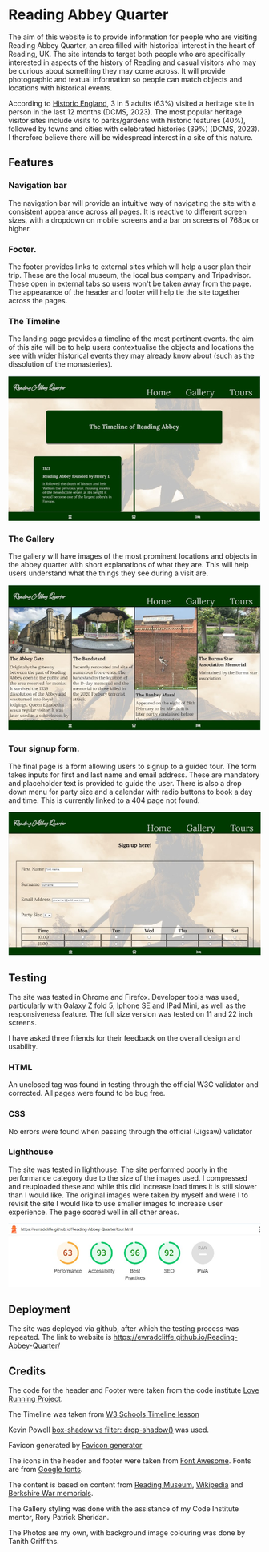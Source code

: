 # Reading Abbey Quarter

The aim of this website is to provide information for people who are visiting Reading Abbey Quarter, an area filled with historical interest in the heart of Reading, UK. The site intends to target both people who are specifically interested in aspects of the history of Reading and casual visitors who may be curious about something they may come across. It will provide photographic and textual information so people can match objects and locations with historical events. 

According to [Historic England](https://historicengland.org.uk/research/heritage-counts/heritage-and-economy/visitor-economy/), 3 in 5 adults (63%) visited a heritage site in person in the last 12 months (DCMS, 2023). The most popular heritage visitor sites include visits to parks/gardens with historic features (40%), followed by towns and cities with celebrated histories (39%) (DCMS, 2023). I therefore believe there will be widespread interest in a site of this nature.

## Features
### Navigation bar
The navigation bar will provide an intuitive way of navigating the site with a consistent appearance across all pages. It is reactive to different screen sizes, with a dropdown on mobile screens and a bar on screens of 768px or higher. 

### Footer. 
The footer provides links to external sites which will help a user plan their trip. These are the local museum, the local bus company and Tripadvisor. These open in external tabs so users won't be taken away from the page.
The appearance of the header and footer will help  tie the site together across the pages. 

### The Timeline
The landing page provides a timeline of the most pertinent events. the aim of this site will be to help users contextualise the objects and locations the see with wider historical events they may already know about (such as the dissolution of the monasteries).

![Screenshot of the timeline page](assets/images/timelinepage.jpg)

### The Gallery
The gallery will have images of the most prominent locations and objects in the abbey quarter with short explanations of what they are. This will help users understand what the things they see during a visit are.

![Screenshot of the gallery page](assets/images/gallerypage.jpg)

### Tour signup form.
The final page is a form allowing users to signup to a guided tour. The form takes inputs for first and last name and email address. These are mandatory and placeholder text is provided to guide the user. There is also a drop down menu for party size and a calendar with radio buttons to book a day and time. This is currently linked to a 404 page not found. 

![Screenshot of tour signup page](assets/images/tourpage.jpg)

## Testing

The site was tested in Chrome and Firefox. Developer tools was used, particularly with Galaxy Z fold 5, Iphone SE and IPad Mini, as well as the responsiveness feature. The full size version was tested on 11 and 22 inch screens. 
 
I have asked three friends for their feedback on the overall design and usability.

### HTML
 An unclosed tag was found in testing through the official W3C validator and corrected. All pages were found to be bug free.

### CSS
No errors were found when passing through the official (Jigsaw) validator

### Lighthouse
The site was tested in lighthouse. The site performed poorly in the performance category due to the size of the images used. I compressed and reuploaded these and while this did increase load times it is still slower than I would like. The original images were taken by myself and were I to revisit the site I would like to use smaller images to increase user experience.  The page scored well in all other areas.

![screenshot of lighthouse report](assets/images/lighthouse.jpg)

## Deployment
The site was deployed via github, after which the testing process was repeated. The link to website is https://ewradcliffe.github.io/Reading-Abbey-Quarter/

## Credits

The  code for the header and Footer were taken from the code institute [Love Running Project](https://codeinstitute.net).

The Timeline was taken from [W3 Schools Timeline lesson](https://www.w3schools.com/howto/howto_css_timeline.asp)

Kevin Powell [box-shadow vs filter: drop-shadow()](https://www.youtube.com/watch?v=8Z9zimqUCzA) was used.

Favicon generated by [Favicon generator](https://www.favicon-generator.org/)

The icons in the header and footer were taken from [Font Awesome](https://fontawesome.com/). Fonts are from [Google fonts](https://fonts.google.com/).

The content is based on content from [Reading Museum](https://www.readingmuseum.org.uk/), [Wikipedia](https://en.wikipedia.org/wiki/Reading_Abbey) and [Berkshire War memorials](http://www.berkswm.org/index.html). 

The Gallery styling was done with the assistance of my Code Institute mentor, Rory Patrick Sheridan.

The Photos are my own, with background image colouring was done by Tanith Griffiths.
